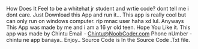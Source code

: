 How Does It Feel to be a whitehat jr student and wrtie code?
dont tell me i dont care.
Just Download this App and run it...
This app is really cool but can only run on windows computer. 
rip mnac user haha xd lul.
Anyways This App was made by me and i am a 16 yr old teen.
Hope You Like it.
This app was made by Chintu
Email - Chintu@NoobCoder.com
Phone nUmber - chintu ne app banaya..
Enjoy..
Source Code is In the Source Code .Txt file.
